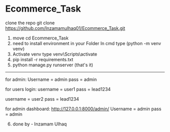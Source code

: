 # Ecommerce_Task

clone the repo
git clone https://github.com/Inzamamulhaq01/Ecommerce_Task.git
1) move cd Ecommerce_Task
2)  need to install environment in your Folder In cmd type (python -m venv venv)
3) Activate venv type venv\Scripts\activate
4) pip install -r requirements.txt
5) python manage.py runserver (that's it)

-----------------------------------------
for admin:
Username = admin
pass = admin

for users login:
  username = user1
  pass = lead1234
  
  username = user2
  pass = lead1234


for admin dashboard:
  http://127.0.0.1:8000/admin/
  Username = admin
  pass = admin
  


6) done by - Inzamam Ulhaq 
